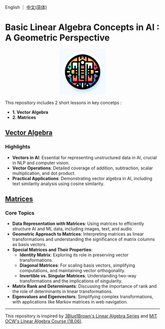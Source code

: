 English ｜ [中文(简体)](README-zh-CN.md)
# Basic Linear Algebra Concepts in AI : A Geometric Perspective
<p align="center">
  <img width="150" height="150" src="icon.webp">
</p>

 This repository includes 2 short lessons in key concetps :
 - **1. Vector Algebra**
 - **2. Matrices**

## [Vector Algebra](https://github.com/098765d/Basic-Linear-Algebra-Concepts-in-AI-A-Geometric-Perspective/blob/db42f93d3c0f20e48fc1e996a01c359256fbfa9a/Vector%20Algebra.ipynb)

### Highlights

- **Vectors in AI**: Essential for representing unstructured data in AI, crucial in NLP and computer vision.
- **Vector Operations**: Detailed coverage of addition, subtraction, scalar multiplication, and dot product.
- **Practical Applications**: Demonstrating vector algebra in AI, including text similarity analysis using cosine similarity.

## [Matrices](https://github.com/098765d/Basic-Linear-Algebra-Concepts-in-AI-A-Geometric-Perspective/blob/9ff6420efef9d5d868947bb1a133f174e80af9df/Matrix%20as%20Linear%20Transformation.ipynb)

### Core Topics

- **Data Representation with Matrices**: Using matrices to efficiently structure AI and ML data, including images, text, and audio.
- **Geometric Approach to Matrices**: Interpreting matrices as linear transformations and understanding the significance of matrix columns as basis vectors.
- **Special Matrices and Their Properties**:
  - **Identity Matrix**: Exploring its role in preserving vector transformations.
  - **Diagonal Matrices**: For scaling basis vectors, simplifying computations, and maintaining vector orthogonality.
  - **Invertible vs. Singular Matrices**: Understanding two-way transformations and the implications of singularity.
- **Matrix Rank and Determinants**: Discussing the importance of rank and the role of determinants in linear transformations.
- **Eigenvalues and Eigenvectors**: Simplifying complex transformations, with applications like Markov matrices in web navigation.

---
This repository is inspired by [3Blue1Brown's Linear Algebra Series](https://www.3blue1brown.com/topics/linear-algebra) and [MIT OCW's Linear Algebra Course (18.06)](https://ocw.mit.edu/courses/18-06-linear-algebra-spring-2010/).







